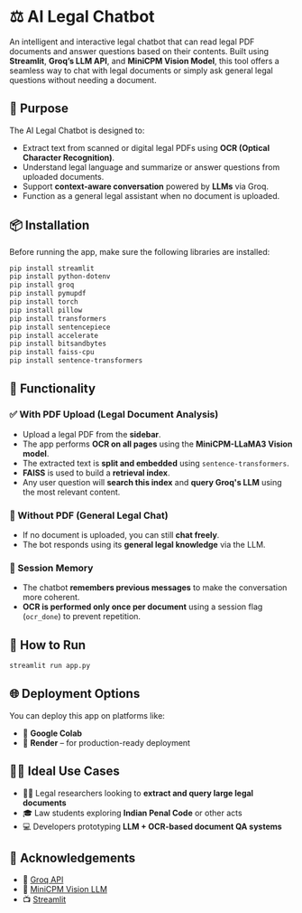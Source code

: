 # ⚖️ AI Legal Chatbot

An intelligent and interactive legal chatbot that can read legal PDF documents and answer questions based on their contents. Built using **Streamlit**, **Groq’s LLM API**, and **MiniCPM Vision Model**, this tool offers a seamless way to chat with legal documents or simply ask general legal questions without needing a document.


## 🚀 Purpose

The AI Legal Chatbot is designed to:

- Extract text from scanned or digital legal PDFs using **OCR (Optical Character Recognition)**.
- Understand legal language and summarize or answer questions from uploaded documents.
- Support **context-aware conversation** powered by **LLMs** via Groq.
- Function as a general legal assistant when no document is uploaded.


## 📦 Installation

Before running the app, make sure the following libraries are installed:

```bash
pip install streamlit
pip install python-dotenv
pip install groq
pip install pymupdf
pip install torch
pip install pillow
pip install transformers
pip install sentencepiece
pip install accelerate
pip install bitsandbytes
pip install faiss-cpu
pip install sentence-transformers
```

## 🧠 Functionality

### ✅ With PDF Upload (Legal Document Analysis)
- Upload a legal PDF from the **sidebar**.
- The app performs **OCR on all pages** using the **MiniCPM-LLaMA3 Vision model**.
- The extracted text is **split and embedded** using `sentence-transformers`.
- **FAISS** is used to build a **retrieval index**.
- Any user question will **search this index** and **query Groq's LLM** using the most relevant content.

### 💬 Without PDF (General Legal Chat)
- If no document is uploaded, you can still **chat freely**.
- The bot responds using its **general legal knowledge** via the LLM.

### 🔁 Session Memory
- The chatbot **remembers previous messages** to make the conversation more coherent.
- **OCR is performed only once per document** using a session flag (`ocr_done`) to prevent repetition.

## 🧪 How to Run

```bash
streamlit run app.py
```

## 🌐 Deployment Options

You can deploy this app on platforms like:

- 🧠 **Google Colab**
- 🚀 **Render** – for production-ready deployment


## 👨‍⚖️ Ideal Use Cases

- 🧑‍🔬 Legal researchers looking to **extract and query large legal documents**
- 🎓 Law students exploring **Indian Penal Code** or other acts
- 💻 Developers prototyping **LLM + OCR-based document QA systems**

## 🙏 Acknowledgements

- 🔗 [Groq API](https://groq.com)
- 🧠 [MiniCPM Vision LLM](https://huggingface.co/openbmb/MiniCPM-Llama3-V-2_5-int4)
- 📺 [Streamlit](https://streamlit.io)
